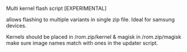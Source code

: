 Multi kernel flash script [EXPERIMENTAL]

allows flashing to multiple variants in single zip file. Ideal for samsung devices.

Kernels should be placed in /rom.zip/kernel & magisk in /rom.zip/magisk
make sure image names match with ones in the updater script.
